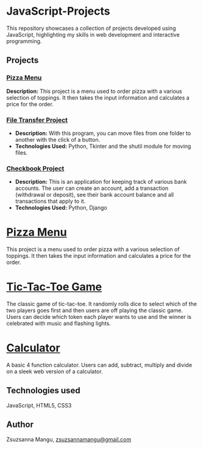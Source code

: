 # JavaScript-Projects
This repository showcases a collection of projects developed using JavaScript, highlighting my skills in web development and interactive programming.

## Projects

### [Pizza Menu](https://github.com/zsuzsannamangu/JavaScript-Projects/tree/main/Pizza_Project)
**Description:** This project is a menu used to order pizza with a various selection of toppings. It then takes the input information and calculates a price for the order.

### [File Transfer Project](https://github.com/zsuzsannamangu/Python-Projects/tree/master/Python-Projects/File_Transfer_Assignment)
- **Description:** With this program, you can move files from one folder to another with the click of a button.
- **Technologies Used:**  Python, Tkinter and the shutil module for moving files.

### [Checkbook Project](https://github.com/zsuzsannamangu/Python-Projects/tree/master/Python-Projects/Checkbook_Project)
- **Description:** This is an application for keeping track of various bank accounts. The user can create an account, add a transaction (withdrawal or deposit), see their bank account balance and all transactions that apply to it.
- **Technologies Used:**  Python, Django


# [Pizza Menu](https://github.com/zsuzsannamangu/JavaScript-Projects/tree/main/Pizza_Project)
This project is a menu used to order pizza with a various selection of toppings. It then takes the input information and calculates a price for the order.

# [Tic-Tac-Toe Game](https://github.com/zsuzsannamangu/JavaScript-Projects/tree/main/TicTacToe)
The classic game of tic-tac-toe. It randomly rolls dice to select which of the two players goes first and then users are off playing the classic game. Users can decide which token each player wants to use and the winner is celebrated with music and flashing lights.

# [Calculator](https://github.com/zsuzsannamangu/JavaScript-Projects/tree/main/Calculator)
A basic 4 function calculator. Users can add, subtract, multiply and divide on a sleek web version of a calculator.

## Technologies used
JavaScript, HTML5, CSS3

## Author
Zsuzsanna Mangu, zsuzsannamangu@gmail.com

